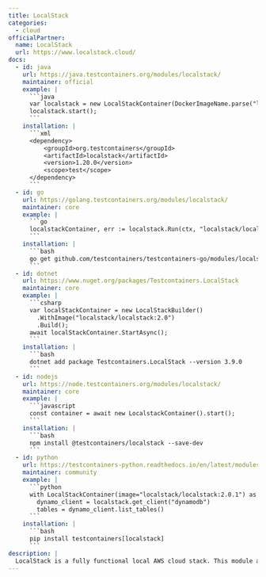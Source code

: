 ```yaml
---
title: LocalStack
categories:
  - cloud
officialPartner:
  name: LocalStack
  url: https://www.localstack.cloud/
docs:
  - id: java
    url: https://java.testcontainers.org/modules/localstack/
    maintainer: official
    example: |
      ```java
      var localstack = new LocalStackContainer(DockerImageName.parse("localstack/localstack:0.11.3"));
      localstack.start();
      ```
    installation: |
      ```xml
      <dependency>
          <groupId>org.testcontainers</groupId>
          <artifactId>localstack</artifactId>
          <version>1.20.0</version>
          <scope>test</scope>
      </dependency>
      ```
  - id: go
    url: https://golang.testcontainers.org/modules/localstack/
    maintainer: core
    example: |
      ```go
      localstackContainer, err := localstack.Run(ctx, "localstack/localstack:1.4.0")
      ```
    installation: |
      ```bash
      go get github.com/testcontainers/testcontainers-go/modules/localstack
      ```
  - id: dotnet
    url: https://www.nuget.org/packages/Testcontainers.LocalStack
    maintainer: core
    example: |
      ```csharp
      var localStackContainer = new LocalStackBuilder()
        .WithImage("localstack/localstack:2.0")
        .Build();
      await localStackContainer.StartAsync();
      ```
    installation: |
      ```bash
      dotnet add package Testcontainers.LocalStack --version 3.9.0
      ```
  - id: nodejs
    url: https://node.testcontainers.org/modules/localstack/
    maintainer: core
    example: |
      ```javascript
      const container = await new LocalstackContainer().start();
      ```
    installation: |
      ```bash
      npm install @testcontainers/localstack --save-dev
      ```
  - id: python
    url: https://testcontainers-python.readthedocs.io/en/latest/modules/localstack/README.html
    maintainer: community
    example: |
      ```python
      with LocalStackContainer(image="localstack/localstack:2.0.1") as localstack:
        dynamo_client = localstack.get_client("dynamodb")
        tables = dynamo_client.list_tables()
      ```
    installation: |
      ```bash
      pip install testcontainers[localstack]
      ```
description: |
  LocalStack is a fully functional local AWS cloud stack. This module allows you to develop your cloud and serverless apps without actually using the cloud.
---
```

